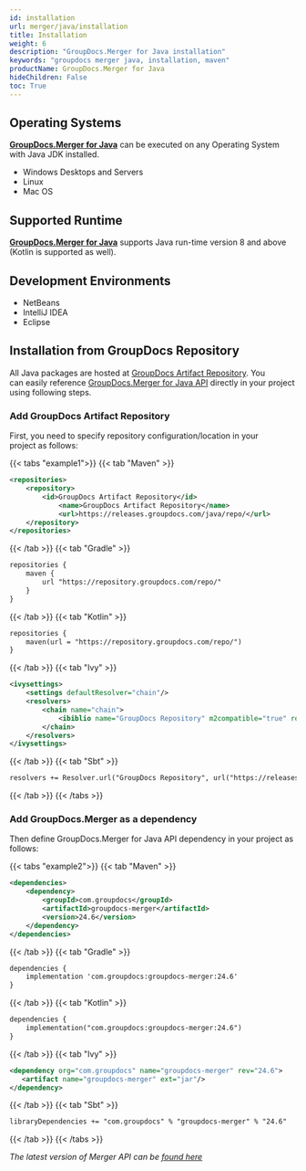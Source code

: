 ```yaml
---
id: installation
url: merger/java/installation
title: Installation
weight: 6
description: "GroupDocs.Merger for Java installation"
keywords: "groupdocs merger java, installation, maven"
productName: GroupDocs.Merger for Java
hideChildren: False
toc: True
---
```


## Operating Systems

**[GroupDocs.Merger for Java](https://products.groupdocs.com/merger/java)** can be executed on any Operating System with Java JDK installed.

- Windows Desktops and Servers
- Linux
- Mac OS

## Supported Runtime

**[GroupDocs.Merger for Java](https://products.groupdocs.com/merger/java)** supports Java run-time version 8 and above (Kotlin is supported as well).

## Development Environments

- NetBeans
- IntelliJ IDEA
- Eclipse

## Installation from GroupDocs Repository

All Java packages are hosted at [GroupDocs Artifact Repository](https://releases.groupdocs.com/java/repo/). You can easily reference [GroupDocs.Merger for Java API](https://releases.groupdocs.com/java/repo/com/groupdocs/groupdocs-merger/) directly in your project using following steps.

### Add GroupDocs Artifact Repository

First, you need to specify repository configuration/location in your project as follows:

{{< tabs "example1">}}
{{< tab "Maven" >}}
```xml
<repositories>
	<repository>
		<id>GroupDocs Artifact Repository</id>
        	<name>GroupDocs Artifact Repository</name>
        	<url>https://releases.groupdocs.com/java/repo/</url>
	</repository>
</repositories>
```
{{< /tab >}}
{{< tab "Gradle" >}}
```xml
repositories {
    maven {
        url "https://repository.groupdocs.com/repo/"
    }
}
```
{{< /tab >}}
{{< tab "Kotlin" >}}
```xml
repositories {
    maven(url = "https://repository.groupdocs.com/repo/")
}
```
{{< /tab >}}
{{< tab "Ivy" >}}
```xml
<ivysettings>
    <settings defaultResolver="chain"/>
    <resolvers>
        <chain name="chain">
            <ibiblio name="GroupDocs Repository" m2compatible="true" root="https://releases.groupdocs.com/java/repo/"/>
        </chain>
    </resolvers>
</ivysettings>
```
{{< /tab >}}
{{< tab "Sbt" >}}
```xml
resolvers += Resolver.url("GroupDocs Repository", url("https://releases.groupdocs.com/java/repo/"))
```
{{< /tab >}}
{{< /tabs >}}

### Add GroupDocs.Merger as a dependency

Then define GroupDocs.Merger for Java API dependency in your project as follows:

{{< tabs "example2">}}
{{< tab "Maven" >}}
```xml
<dependencies>
    <dependency>
        <groupId>com.groupdocs</groupId>
        <artifactId>groupdocs-merger</artifactId>
        <version>24.6</version>
    </dependency>
</dependencies>
```
{{< /tab >}}
{{< tab "Gradle" >}}
```xml
dependencies {
    implementation 'com.groupdocs:groupdocs-merger:24.6'
}
```
{{< /tab >}}
{{< tab "Kotlin" >}}
```xml
dependencies {
    implementation("com.groupdocs:groupdocs-merger:24.6")
}
```
{{< /tab >}}
{{< tab "Ivy" >}}
```xml
<dependency org="com.groupdocs" name="groupdocs-merger" rev="24.6">
   <artifact name="groupdocs-merger" ext="jar"/>
</dependency>
```
{{< /tab >}}
{{< tab "Sbt" >}}
```xml
libraryDependencies += "com.groupdocs" % "groupdocs-merger" % "24.6"
```
{{< /tab >}}
{{< /tabs >}}

_The latest version of Merger API can be [found here](https://releases.groupdocs.com/java/repo/com/groupdocs/groupdocs-merger/)_